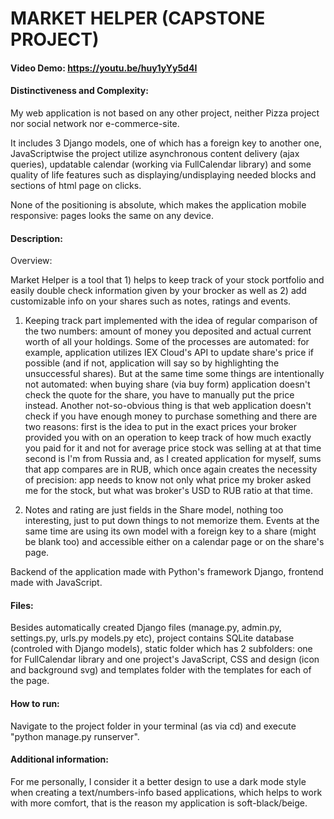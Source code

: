 # MARKET HELPER (CAPSTONE PROJECT)
#### Video Demo:  https://youtu.be/huy1yYy5d4I
#### Distinctiveness and Complexity:
My web application is not based on any other project, neither Pizza project nor social network nor e-commerce-site.

It includes 3 Django models, one of which has a foreign key to another one, JavaScriptwise the project utilize asynchronous content delivery (ajax queries),
updatable calendar (working via FullCalendar library) and some quality of life features such as displaying/undisplaying needed blocks and sections of html page
on clicks.

None of the positioning is absolute, which makes the application mobile responsive: pages looks the same on any device.
#### Description:
Overview:

Market Helper is a tool that 1) helps to keep track of your stock portfolio and easily double check information given by your brocker as well as 2) add customizable info on your shares such as notes, ratings and events.

1) Keeping track part implemented with the idea of regular comparison of the two numbers: amount of money you deposited and actual current worth of all your holdings. Some of the processes are automated: for example, application utilizes IEX Cloud's API to update share's price if possible (and if not, application will say so by highlighting the unsuccessful shares). But at the same time some things are intentionally not automated: when buying share (via buy form) application doesn't check the quote for the share, you have to manually put the price instead. Another not-so-obvious thing is that web application doesn't check if you have enough money to purchase something and there are two reasons:
first is the idea to put in the exact prices your broker provided you with on an operation to keep track of how much exactly you paid for it and not for average price stock was selling at at that time
second is I'm from Russia and, as I created application for myself, sums that app compares are in RUB, which once again creates the necessity of precision: app needs to know not only what price my broker asked me for the stock, but what was broker's USD to RUB ratio at that time.

2) Notes and rating are just fields in the Share model, nothing too interesting, just to put down things to not memorize them. Events at the same time are using its own model with a foreign key to a share (might be blank too) and accessible either on a calendar page or on the share's page.

Backend of the application made with Python's framework Django, frontend made with JavaScript.

#### Files:

Besides automatically created Django files (manage.py, admin.py, settings.py, urls.py models.py etc), project contains SQLite database (controled with Django models), static folder which has 2 subfolders: one for FullCalendar library and one project's JavaScript, CSS and design (icon and background svg) and templates folder with the
templates for each of the page.

#### How to run:

Navigate to the project folder in your terminal (as via cd) and execute "python manage.py runserver".

#### Additional information:

For me personally, I consider it a better design to use a dark mode style when creating a text/numbers-info based applications, which helps to work with more comfort,
that is the reason my application is soft-black/beige.
